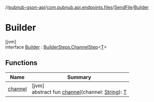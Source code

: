 //[pubnub-gson-api](../../../../index.md)/[com.pubnub.api.endpoints.files](../../index.md)/[SendFile](../index.md)/[Builder](index.md)

# Builder

[jvm]\
interface [Builder](index.md) : [BuilderSteps.ChannelStep](../../../com.pubnub.api.endpoints/-builder-steps/-channel-step/index.md)&lt;[T](../../../com.pubnub.api.endpoints/-builder-steps/-channel-step/index.md)&gt;

## Functions

| Name | Summary |
|---|---|
| [channel](../../../com.pubnub.api.endpoints/-builder-steps/-channel-step/channel.md) | [jvm]<br>abstract fun [channel](../../../com.pubnub.api.endpoints/-builder-steps/-channel-step/channel.md)(channel: [String](https://docs.oracle.com/javase/8/docs/api/java/lang/String.html)): [T](../../../com.pubnub.api.endpoints/-builder-steps/-channel-step/index.md) |
